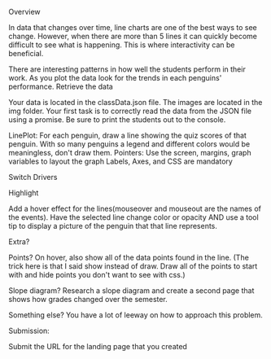 Overview

In data that changes over time, line charts are one of the best ways to see change.  However, when there are more than 5 lines it can quickly become difficult to see what is happening.  This is where interactivity can be beneficial.

There are interesting patterns in how well the students perform in their work.  As you plot the data look for the trends in each penguins' performance.
Retrieve the data

Your data is located in the classData.json file.  The images are located in the img folder.  Your first task is to correctly read the data from the JSON file using a promise.  Be sure to print the students out to the console.

LinePlot: 
For each penguin, draw a line showing the quiz scores of that penguin.  With so many penguins a legend and different colors would be meaningless, don't draw them.
Pointers:
Use the screen, margins, graph variables to layout the graph
Labels, Axes, and CSS are mandatory


Switch Drivers


Highlight

Add a hover effect for the lines(mouseover and mouseout are the names of the events). Have the selected line change color or opacity AND use a tool tip to display a picture of the penguin that that line represents.



Extra?

Points? On hover, also show all of the data points found in the line.  (The trick here is that I said show instead of draw.  Draw all of the points to start with and hide points you don't want to see with css.)

Slope diagram?  Research a slope diagram and create a second page that shows how grades changed over the semester.


Something else?  You have a lot of leeway on how to approach this problem.

Submission:

Submit the URL for the landing page that you created
